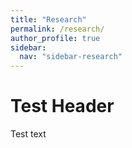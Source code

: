 ```yaml
---
title: "Research"
permalink: /research/
author_profile: true
sidebar:
  nav: "sidebar-research"
---
```


# Test Header

Test text
